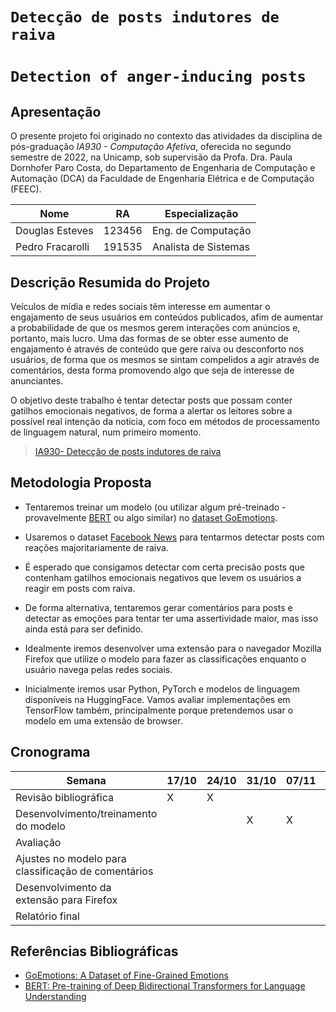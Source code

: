 # `Detecção de posts indutores de raiva`
# `Detection of anger-inducing posts`

## Apresentação

O presente projeto foi originado no contexto das atividades da disciplina de pós-graduação *IA930 - Computação Afetiva*, 
oferecida no segundo semestre de 2022, na Unicamp, sob supervisão da Profa. Dra. Paula Dornhofer Paro Costa, do Departamento de Engenharia de Computação e Automação (DCA) da Faculdade de Engenharia Elétrica e de Computação (FEEC).

|Nome  | RA | Especialização|
|--|--|--|
| Douglas Esteves  | 123456  | Eng. de Computação  | 
| Pedro Fracarolli | 191535  | Analista de Sistemas|


## Descrição Resumida do Projeto

Veículos de mídia e redes sociais têm interesse em aumentar o engajamento de seus usuários em conteúdos publicados, afim de aumentar a probabilidade de que os mesmos gerem interações com anúncios e, portanto, mais lucro. Uma das formas de se obter esse aumento de engajamento é através de conteúdo que gere raiva ou desconforto nos usuários, de forma que os mesmos se sintam compelidos a agir através de comentários, desta forma promovendo algo que seja de interesse de anunciantes.

O objetivo deste trabalho é tentar detectar posts que possam conter gatilhos emocionais negativos, de forma a alertar os leitores sobre a possível real intenção da notícia, com foco em métodos de processamento de linguagem natural, num primeiro momento. 

> [IA930- Detecção de posts indutores de raiva](https://www.youtube.com/watch?v=sCC43oI0ADY)


## Metodologia Proposta

- Tentaremos treinar um modelo (ou utilizar algum pré-treinado - provavelmente [BERT](https://arxiv.org/abs/1810.04805) ou algo similar) no [dataset GoEmotions](https://ai.googleblog.com/2021/10/goemotions-dataset-for-fine-grained.html).

- Usaremos o dataset [Facebook News](https://github.com/jbencina/facebook-news) para tentarmos detectar posts com reações majoritariamente de raiva. 

- É esperado que consigamos detectar com certa precisão posts que contenham gatilhos emocionais negativos que levem os usuários a reagir em posts com raiva.

- De forma alternativa, tentaremos gerar comentários para posts e detectar as emoções para tentar ter uma assertividade maior, mas isso ainda está para ser definido.

- Idealmente iremos desenvolver uma extensão para o navegador Mozilla Firefox que utilize o modelo para fazer as classificações enquanto o usuário navega pelas redes sociais.

- Inicialmente iremos usar Python, PyTorch e modelos de linguagem disponíveis na HuggingFace. Vamos avaliar implementações em TensorFlow também, principalmente porque pretendemos usar o modelo em uma extensão de browser.

## Cronograma

|Semana|17/10|24/10|31/10|07/11|14/11|21/11|28/11|05/12|
|--|--|--|--|--|--|--|--|--|
|Revisão bibliográfica|X|X|
|Desenvolvimento/treinamento do modelo|||X|X|X
|Avaliação|||||X
|Ajustes no modelo para classificação de comentários|||||X|X|X|
|Desenvolvimento da extensão para Firefox|||||||X|X|
|Relatório final|||||||X|X|


## Referências Bibliográficas
- [GoEmotions: A Dataset of Fine-Grained Emotions](https://arxiv.org/abs/2005.00547)
- [BERT: Pre-training of Deep Bidirectional Transformers for Language Understanding](https://arxiv.org/abs/1810.04805)
